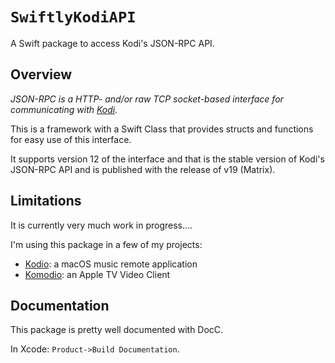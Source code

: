 # ``SwiftlyKodiAPI``

A Swift package to access Kodi's JSON-RPC API.

## Overview

*JSON-RPC is a HTTP- and/or raw TCP socket-based interface for communicating with [Kodi](https://kodi.tv).*

This is a framework with a Swift Class that provides structs and functions for easy use of this interface.

It supports version 12 of the interface and that is the stable version of Kodi's JSON-RPC API and is published with the release of v19 (Matrix).

## Limitations

It is currently very much work in progress....

I'm using this package in a few of my projects:

- [Kodio](https://github.com/Desbeers/Kodio): a macOS music remote application
- [Komodio](https://github.com/Desbeers/Komodio): an Apple TV Video Client

## Documentation

This package is pretty well documented with DocC.

In Xcode: `Product->Build Documentation`.
